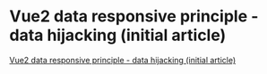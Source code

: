 # Vue2 data responsive principle - data hijacking (initial article)
[Vue2 data responsive principle - data hijacking (initial article)](https://aiwithcloud.com/2022/09/15/vue2_data_responsive_principle___data_hijacking_initial_article/)